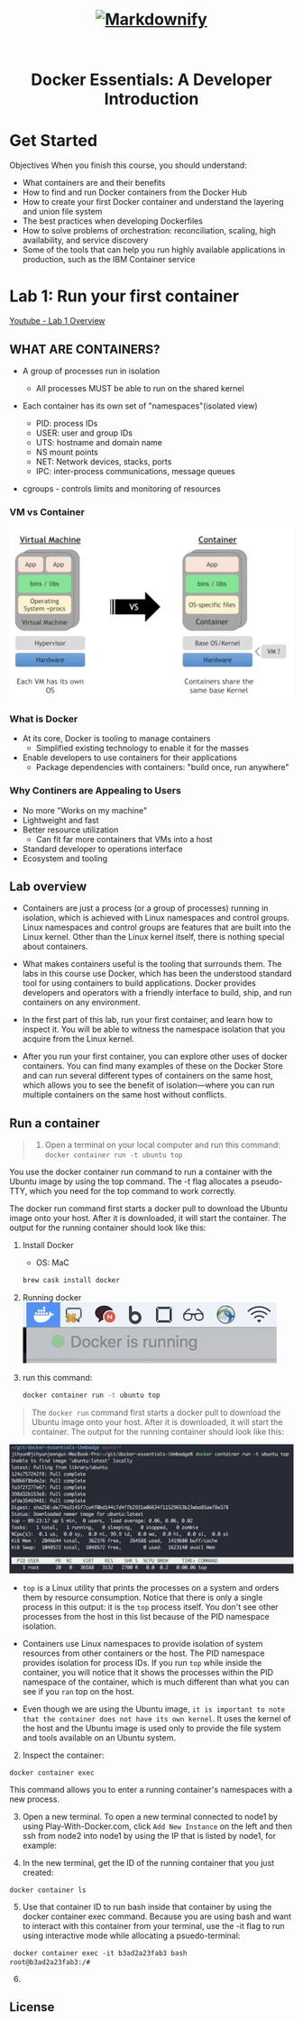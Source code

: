 <h1 align="center">
  <br>
  <a href="https://www.youracclaim.com/org/ibm/badge/docker-essentials-a-developer-introduction"><img src="https://acclaim-production-app.s3.amazonaws.com/images/08216781-93cb-4ba1-8110-8eb3401fa8ce/Docker%2BEssentials%2B-%2BISDN.png" alt="Markdownify" width="200"></a>
  <br>
  
  <br>
</h1>

<h1 align="center">Docker Essentials: A Developer Introduction
</p>


# Get Started
Objectives
When you finish this course, you should understand:

* What containers are and their benefits
* How to find and run Docker containers from the Docker Hub
* How to create your first Docker container and understand the layering and union file system
* The best practices when developing Dockerfiles
* How to solve problems of orchestration: reconciliation, scaling, high availability, and service discovery
* Some of the tools that can help you run highly available applications in production, such as the IBM Container service

# Lab 1: Run your first container 
[Youtube - Lab 1 Overview](https://www.youtube.com/watch?time_continue=161&v=Mycr9j-jgYo)

## WHAT ARE CONTAINERS? 

* A group of processes run in isolation
    - All processes MUST be able to run on the shared kernel

* Each container has its own set of "namespaces"(isolated view)
    - PID: process IDs
    - USER: user and group IDs
    - UTS: hostname and domain name
    - NS mount points
    - NET: Network devices, stacks, ports
    - IPC: inter-process communications, message queues

* cgroups - controls limits and monitoring of resources

### VM vs Container
![](./images/vm_vs_container.png)

### What is Docker
* At its core, Docker is tooling to manage containers
    - Simplified existing technology to enable it for the masses
* Enable developers to use containers for their applications
    - Package dependencies with containers: "build once, run anywhere"

### Why Continers are Appealing to Users
* No more "Works on my machine"
* Lightweight and fast
* Better resource utilization
    - Can fit far more containers that VMs into a host
* Standard developer to operations interface
* Ecosystem and tooling

## Lab overview
* Containers are just a process (or a group of processes) running in isolation, which is achieved with Linux namespaces and control groups. Linux namespaces and control groups are features that are built into the Linux kernel. Other than the Linux kernel itself, there is nothing special about containers.

* What makes containers useful is the tooling that surrounds them. The labs in this course use Docker, which has been the understood standard tool for using containers to build applications. Docker provides developers and operators with a friendly interface to build, ship, and run containers on any environment.

* In the first part of this lab, run your first container, and learn how to inspect it. You will be able to witness the namespace isolation that you acquire from the Linux kernel.

* After you run your first container, you can explore other uses of docker containers. You can find many examples of these on the Docker Store and can run several different types of containers on the same host, which allows you to see the benefit of isolation—where you can run multiple containers on the same host without conflicts.

## Run a container
> 1. Open a terminal on your local computer and run this command: `docker container run -t ubuntu top`

You use the docker container run command to run a container with the Ubuntu image by using the top command. The -t flag allocates a pseudo-TTY, which you need for the top command to work correctly.

The docker run command first starts a docker pull to download the Ubuntu image onto your host. After it is downloaded, it will start the container. The output for the running container should look like this:

1. Install Docker
    - OS: MaC
    ```bash
    brew cask install docker

2. Running docker
![](./images/running_docker.png)


3. run this command:
    ```bash
    docker container run -t ubuntu top

> The `docker run` command first starts a docker pull to download the Ubuntu image onto your host. After it is downloaded, it will start the container. The output for the running container should look like this:

![](./images/running_ubuntu.png)


* `top` is a Linux utility that prints the processes on a system and orders them by resource consumption. Notice that there is only a single process in this output: it is the `top` process itself. You don't see other processes from the host in this list because of the PID namespace isolation.

* Containers use Linux namespaces to provide isolation of system resources from other containers or the host. The PID namespace provides isolation for process IDs. If you run `top` while inside the container, you will notice that it shows the processes within the PID namespace of the container, which is much different than what you can see if you `ran` top on the host.

* Even though we are using the Ubuntu image, `it is important to note that the container does not have its own kernel`. It uses the kernel of the host and the Ubuntu image is used only to provide the file system and tools available on an Ubuntu system.

2. Inspect the container:
```
docker container exec
```
This command allows you to enter a running container's namespaces with a new process.



3. Open a new terminal. To open a new terminal connected to node1 by using Play-With-Docker.com, click `Add New Instance` on the left and then ssh from node2 into node1 by using the IP that is listed by node1, for example:

4. In the new terminal, get the ID of the running container that you just created:

```
docker container ls 
 ```
5. Use that container ID to run bash inside that container by using the docker container exec command. Because you are using bash and want to interact with this container from your terminal, use the -it flag to run using interactive mode while allocating a psuedo-terminal:

```
 docker container exec -it b3ad2a23fab3 bash 
root@b3ad2a23fab3:/#
```

6. 

 


<!-- * LivePreview - Make changes, See changes
  - Instantly see what your Markdown documents look like in HTML as you create them.
* Sync Scrolling
  - While you type, LivePreview will automatically scroll to the current location you're editing.
* GitHub Flavored Markdown  
* Syntax highlighting
* [KaTeX](https://khan.github.io/KaTeX/) Support
* Dark/Light mode
* Toolbar for basic Markdown formatting
* Supports multiple cursors
* Save the Markdown preview as PDF
* Emoji support in preview :tada:
* App will keep alive in tray for quick usage
* Full screen mode
  - Write distraction free.
* Cross platform
  - Windows, macOS and Linux ready. -->

<!-- ## How To Use

To clone and run this application, you'll need [Git](https://git-scm.com) and [Node.js](https://nodejs.org/en/download/) (which comes with [npm](http://npmjs.com)) installed on your computer. From your command line:

```bash
# Clone this repository
$ git clone https://github.com/amitmerchant1990/electron-markdownify

# Go into the repository
$ cd electron-markdownify

# Install dependencies
$ npm install

# Run the app
$ npm start
```

Note: If you're using Linux Bash for Windows, [see this guide](https://www.howtogeek.com/261575/how-to-run-graphical-linux-desktop-applications-from-windows-10s-bash-shell/) or use `node` from the command prompt.


## Download

You can [download](https://github.com/amitmerchant1990/electron-markdownify/releases/tag/v1.2.0) the latest installable version of Markdownify for Windows, macOS and Linux.

## Credits

This software uses the following open source packages:

- [Electron](http://electron.atom.io/)
- [Node.js](https://nodejs.org/)
- [Marked - a markdown parser](https://github.com/chjj/marked)
- [showdown](http://showdownjs.github.io/showdown/)
- [CodeMirror](http://codemirror.net/)
- Emojis are taken from [here](https://github.com/arvida/emoji-cheat-sheet.com)
- [highlight.js](https://highlightjs.org/)

## Related

[markdownify-web](https://github.com/amitmerchant1990/markdownify-web) - Web version of Markdownify

## Support

<a href="https://www.buymeacoffee.com/5Zn8Xh3l9" target="_blank"><img src="https://www.buymeacoffee.com/assets/img/custom_images/purple_img.png" alt="Buy Me A Coffee" style="height: 41px !important;width: 174px !important;box-shadow: 0px 3px 2px 0px rgba(190, 190, 190, 0.5) !important;-webkit-box-shadow: 0px 3px 2px 0px rgba(190, 190, 190, 0.5) !important;" ></a>

<p>Or</p> 

<a href="https://www.patreon.com/amitmerchant">
	<img src="https://c5.patreon.com/external/logo/become_a_patron_button@2x.png" width="160">
</a>

## You may also like...

- [Pomolectron](https://github.com/amitmerchant1990/pomolectron) - A pomodoro app
- [Correo](https://github.com/amitmerchant1990/correo) - A menubar/taskbar Gmail App for Windows and macOS -->

## License

<!-- MIT

---

> [amitmerchant.com](https://www.amitmerchant.com) &nbsp;&middot;&nbsp;
> GitHub [@amitmerchant1990](https://github.com/amitmerchant1990) &nbsp;&middot;&nbsp;
> Twitter [@amit_merchant](https://twitter.com/amit_merchant) -->
